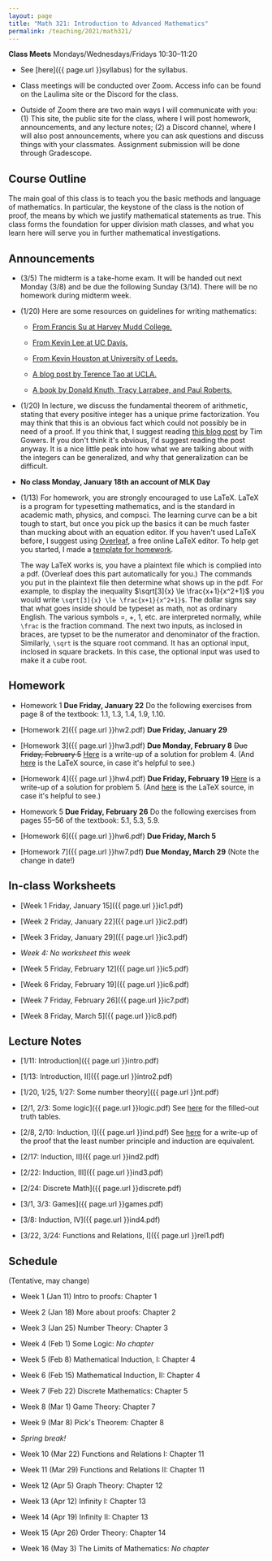 ```yaml
---
layout: page
title: "Math 321: Introduction to Advanced Mathematics"
permalink: /teaching/2021/math321/
---
```


**Class Meets** Mondays/Wednesdays/Fridays 10:30–11:20


* See [here]({{ page.url }}syllabus) for the syllabus.

* Class meetings will be conducted over Zoom. Access info can be found on the Laulima site or the Discord for the class.

* Outside of Zoom there are two main ways I will communicate with you: (1) This site, the public site for the class, where I will post homework, announcements, and any lecture notes; (2) a Discord channel, where I will also post announcements, where you can ask questions and discuss things with your classmates. Assignment submission will be done through Gradescope.


Course Outline
------

The main goal of this class is to teach you the basic methods and language of mathematics. In particular, the keystone of the class is the notion of proof, the means by which we justify mathematical statements as true. This class forms the foundation for upper division math classes, and what you learn here will serve you in further mathematical investigations. 

Announcements
-------------

* (3/5) The midterm is a take-home exam. It will be handed out next Monday (3/8) and be due the following Sunday (3/14). There will be no homework during midterm week.

* (1/20) Here are some resources on guidelines for writing mathematics:

    * [From Francis Su at Harvey Mudd College.](https://math.hmc.edu/su/writing-math-well/)

    * [From Kevin Lee at UC Davis.](https://web.cs.ucdavis.edu/~amenta/w10/writingman.pdf)

    * [From Kevin Houston at University of Leeds.](https://www1.maths.leeds.ac.uk/~khouston/pdf/htwm.pdf)

    * [A blog post by Terence Tao at UCLA.](https://terrytao.wordpress.com/advice-on-writing-papers/)

    * [A book by Donald Knuth, Tracy Larrabee, and Paul Roberts.](https://jmlr.csail.mit.edu/reviewing-papers/knuth_mathematical_writing.pdf)

* (1/20) In lecture, we discuss the fundamental theorem of arithmetic, stating that every positive integer has a unique prime factorization. You may think that this is an obvious fact which could not possibly be in need of a proof. If you think that, I suggest reading [this blog post](https://gowers.wordpress.com/2011/11/13/why-isnt-the-fundamental-theorem-of-arithmetic-obvious/) by Tim Gowers. If you don't think it's obvious, I'd suggest reading the post anyway. It is a nice little peak into how what we are talking about with the integers can be generalized, and why that generalization can be difficult.

* **No class Monday, January 18th an account of MLK Day**

* (1/13) For homework, you are strongly encouraged to use LaTeX. LaTeX is a program for typesetting mathematics, and is the standard in academic math, physics, and compsci. The learning curve can be a bit tough to start, but once you pick up the basics it can be much faster than mucking about with an equation editor. If you haven't used LaTeX before, I suggest using [Overleaf](https://www.overleaf.com/), a free online LaTeX editor. To help get you started, I made a [template for homework](https://www.overleaf.com/read/ypsrcqntbcrs). 

    The way LaTeX works is, you have a plaintext file which is complied into a pdf. (Overleaf does this part automatically for you.) The commands you put in the plaintext file then determine what shows up in the pdf. For example, to display the inequality $\sqrt[3]{x} \le \frac{x+1}{x^2+1}$ you would write `\sqrt[3]{x} \le \frac{x+1}{x^2+1}$`. The dollar signs say that what goes inside should be typeset as math, not as ordinary English. The various symbols =, +, 1, etc. are interpreted normally, while `\frac` is the fraction command. The next two inputs, as inclosed in braces, are typset to be the numerator and denominator of the fraction. Similarly, `\sqrt` is the square root command. It has an optional input, inclosed in square brackets. In this case, the optional input was used to make it a cube root.

Homework
--------

* Homework 1 **Due Friday, January 22** Do the following exercises from page 8 of the textbook: 1.1, 1.3, 1.4, 1.9, 1.10.

* [Homework 2]({{ page.url }}hw2.pdf) **Due Friday, January 29**

* [Homework 3]({{ page.url }}hw3.pdf) **Due Monday, February 8** <s>Due Friday, February 5</s> [Here]({{page.url}}sol3.pdf) is a write-up of a solution for problem 4. (And [here]({{page.url}}sol3.tex) is the LaTeX source, in case it's helpful to see.)

* [Homework 4]({{ page.url }}hw4.pdf) **Due Friday, February 19** [Here]({{page.url}}sol4.pdf) is a write-up of a solution for problem 5. (And [here]({{page.url}}sol4.tex) is the LaTeX source, in case it's helpful to see.)

* Homework 5 **Due Friday, February 26** Do the following exercises from pages 55–56 of the textbook: 5.1, 5.3, 5.9.

* [Homework 6]({{ page.url }}hw6.pdf) **Due Friday, March 5**

* [Homework 7]({{ page.url }}hw7.pdf) **Due Monday, March 29** (Note the change in date!)

In-class Worksheets
--------

* [Week 1 Friday, January 15]({{ page.url }}ic1.pdf)

* [Week 2 Friday, January 22]({{ page.url }}ic2.pdf)

* [Week 3 Friday, January 29]({{ page.url }}ic3.pdf)

* *Week 4: No worksheet this week*

* [Week 5 Friday, February 12]({{ page.url }}ic5.pdf)

* [Week 6 Friday, February 19]({{ page.url }}ic6.pdf)

* [Week 7 Friday, February 26]({{ page.url }}ic7.pdf)

* [Week 8 Friday, March 5]({{ page.url }}ic8.pdf)

Lecture Notes
-------

* [1/11: Introduction]({{ page.url }}intro.pdf)

* [1/13: Introduction, II]({{ page.url }}intro2.pdf)

* [1/20, 1/25, 1/27: Some number theory]({{ page.url }}nt.pdf)

* [2/1, 2/3: Some logic]({{ page.url }}logic.pdf) See [here]({{page.url}}tt.pdf) for the filled-out truth tables.

* [2/8, 2/10: Induction, I]({{ page.url }}ind.pdf) See [here]({{page.url}}lnp.pdf) for a write-up of the proof that the least number principle and induction are equivalent.

* [2/17: Induction, II]({{ page.url }}ind2.pdf)

* [2/22: Induction, III]({{ page.url }}ind3.pdf)

* [2/24: Discrete Math]({{ page.url }}discrete.pdf)

* [3/1, 3/3: Games]({{ page.url }}games.pdf)

* [3/8: Induction, IV]({{ page.url }}ind4.pdf)

* [3/22, 3/24: Functions and Relations, I]({{ page.url }}rel1.pdf)

Schedule
--------

(Tentative, may change)

* Week 1 (Jan 11) Intro to proofs: Chapter 1

* Week 2 (Jan 18) More about proofs: Chapter 2

* Week 3 (Jan 25) Number Theory: Chapter 3

* Week 4 (Feb 1) Some Logic: *No chapter*

* Week 5 (Feb 8) Mathematical Induction, I: Chapter 4

* Week 6 (Feb 15) Mathematical Induction, II: Chapter 4

* Week 7 (Feb 22) Discrete Mathematics: Chapter 5

* Week 8 (Mar 1) Game Theory: Chapter 7

* Week 9 (Mar 8) Pick's Theorem: Chapter 8 

* *Spring break!*

* Week 10 (Mar 22) Functions and Relations I: Chapter 11

* Week 11 (Mar 29) Functions and Relations II: Chapter 11

* Week 12 (Apr 5) Graph Theory: Chapter 12

* Week 13 (Apr 12) Infinity I: Chapter 13

* Week 14 (Apr 19) Infinity II: Chapter 13

* Week 15 (Apr 26) Order Theory: Chapter 14

* Week 16 (May 3) The Limits of Mathematics: *No chapter*

